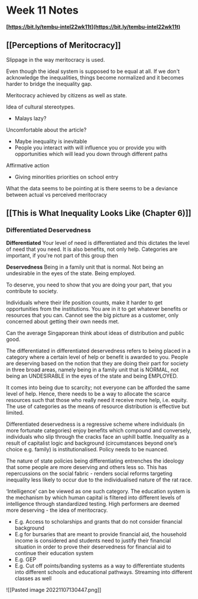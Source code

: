 # Week 11 Notes
**[https://bit.ly/tembu-intel22wk11t](https://bit.ly/tembu-intel22wk11t)**

## [[Perceptions of Meritocracy]]
Slippage in the way meritocracy is used.

Even though the ideal system is supposed to be equal at all. If we don't acknowledge the inequalities, things become normalized and it becomes harder to bridge the inequality gap.

Meritocracy achieved by citizens as well as state.

Idea of cultural stereotypes.
- Malays lazy?

Uncomfortable about the article?
- Maybe inequality is inevitable
- People you interact with will influence you or provide you with opportunities which will lead you down through different paths


Affirmative action
- Giving minorities priorities on school entry

What the data seems to be pointing at is there seems to be a deviance between actual vs perceived meritocracy

## [[This is What Inequality Looks Like (Chapter 6)]]

### Differentiated Deservedness

**Differentiated**
Your level of need is differentiated and this dictates the level of need that you need.
It is also benefits, not only help.
Categories are important, if you're not part of this group then 

**Deservedness**
Being in a family unit that is normal.
Not being an undesirable in the eyes of the state.
Being employed.

To deserve, you need to show that you are doing your part, that you contribute to society.

Individuals where their life position counts, make it harder to get opportunities from the institutions. 
You are in it to get whatever benefits or resources that you can. Cannot see the big picture as a customer, only concerned about getting their own needs met.

Can the average Singaporean think about ideas of distribution and public good.


The differentiated in differentiated deservedness refers to being placed in a category where a certain level of help or benefit is awarded to you. People are deserving based on the notion that they are doing their part for society in three broad areas, namely being in a family unit that is NORMAL, not being an UNDESIRABLE in the eyes of the state and being EMPLOYED.

  

It comes into being due to scarcity; not everyone can be afforded the same level of help. Hence, there needs to be a way to allocate the scarce resources such that those who really need it receive more help, i.e. equity. The use of categories as the means of resource distribution is effective but limited.  

  

Differentiated deservedness is a regressive scheme where individuals (in more fortunate categories) enjoy benefits which compound and conversely, individuals who slip through the cracks face an uphill battle. Inequality as a result of capitalist logic and background (circumstances beyond one’s choice e.g. family) is institutionalised. Policy needs to be nuanced. 

  

The nature of state policies being differentiating entrenches the ideology that some people are more deserving and others less so. This has repercussions on the social fabric - renders social reforms targeting inequality less likely to occur due to the individualised nature of the rat race.

  
‘Intelligence’ can be viewed as one such category. The education system is the mechanism by which human capital is filtered into different levels of intelligence through standardized testing. High performers are deemed more deserving - the idea of meritocracy. 

-   E.g. Access to scholarships and grants that do not consider financial background
-   E.g for bursaries that are meant to provide financial aid, the household income is considered and students need to justify their financial situation in order to prove their deservedness for financial aid to continue their education system
-   E.g. GEP
-   E.g. Cut off points/banding systems as a way to differentiate students into different schools and educational pathways. Streaming into different classes as well

![[Pasted image 20221107130447.png]]
